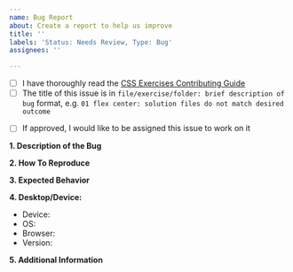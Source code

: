 ```yaml
---
name: Bug Report
about: Create a report to help us improve
title: ''
labels: 'Status: Needs Review, Type: Bug'
assignees: ''

---
```

<!-- Thank you for taking the time to submit a bug report to The Odin Project. In order to get issues closed in a reasonable amount of time, you must include a baseline of information about the bug in question. Please read over this template in its entirety before filling it out to ensure that it is filled out properly. -->

<!-- Please complete the following two REQUIRED checkboxes (replace the whitespace between the square brackets with an 'x', e.g. [x]). -->
- [ ] I have thoroughly read the [CSS Exercises Contributing Guide](https://github.com/thatblindgeye/css-exercises/blob/main/CONTRIBUTING.md)
- [ ] The title of this issue is in `file/exercise/folder: brief description of bug` format, e.g. `01 flex center: solution files do not match desired outcome`

<!-- The following checkbox is OPTIONAL. Completing it does not guarantee you will be assigned this issue, but rather lets us know you are interested in working on it. -->
- [ ] If approved, I would like to be assigned this issue to work on it

<!-- Complete the following triage questions. The more information you are able to provide, the easier it is to determine a best course of action to resolve the bug. -->
**1. Description of the Bug**
<!-- A clear and concise description of what the bug is. Include any screenshots that may help show the bug in action. -->


**2. How To Reproduce**
<!-- What steps one might need to take in order to reproduce this bug. -->


**3. Expected Behavior**
<!-- A brief description of what you expected to happen. -->


**4. Desktop/Device:**
 - Device: <!-- [e.g. iPhone6] -->
 - OS: <!-- [e.g. iOS] -->
 - Browser: <!-- [e.g. chrome, safari] -->
 - Version: <!-- [e.g. 22] -->

**5. Additional Information**
<!-- Any additional information about the bug. -->

